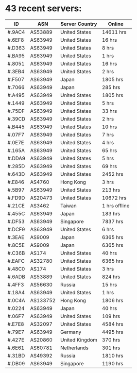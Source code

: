 # 43 recent servers:

| ID | ASN | Server Country | Online |
| ------ | ------ | ------ | ------ |
| #.9AC4 | AS53889 | United States | 14611 hrs |
| #.6EF8 | AS63949 | United States | 16 hrs |
| #.D363 | AS63949 | United States | 8 hrs |
| #.BA95 | AS63949 | United States | 1 hrs |
| #.8051 | AS63949 | United States | 16 hrs |
| #.3EB4 | AS63949 | United States | 2 hrs |
| #.F507 | AS63949 | Japan | 1805 hrs |
| #.7066 | AS63949 | Japan | 285 hrs |
| #.A495 | AS63949 | United States | 1805 hrs |
| #.1449 | AS63949 | United States | 5 hrs |
| #.75DF | AS63949 | United States | 33 hrs |
| #.39CD | AS63949 | United States | 2 hrs |
| #.B445 | AS63949 | United States | 10 hrs |
| #.07F7 | AS63949 | United States | 7 hrs |
| #.0E7E | AS63949 | United States | 4 hrs |
| #.165A | AS63949 | United States | 65 hrs |
| #.DDA9 | AS63949 | United States | 5 hrs |
| #.285D | AS63949 | United States | 69 hrs |
| #.643D | AS63949 | United States | 2452 hrs |
| #.E846 | AS4760 | Hong Kong | 3 hrs |
| #.5B97 | AS63949 | United States | 213 hrs |
| #.FD9D | AS20473 | United States | 10672 hrs |
| #.21CE | AS3462 | Taiwan | 1 hrs offline |
| #.455C | AS63949 | Japan | 183 hrs |
| #.DF53 | AS63949 | Singapore | 7837 hrs |
| #.DCF9 | AS63949 | United States | 6 hrs |
| #.3EAE | AS9009 | Japan | 6365 hrs |
| #.8C5E | AS9009 | Japan | 6365 hrs |
| #.C36B | AS174 | United States | 40 hrs |
| #.EAFC | AS32780 | United States | 6365 hrs |
| #.48C0 | AS174 | United States | 3 hrs |
| #.6ADB | AS53889 | United States | 824 hrs |
| #.4FF3 | AS56630 | Russia | 15 hrs |
| #.18A4 | AS63949 | United States | 1 hrs |
| #.0C4A | AS133752 | Hong Kong | 1806 hrs |
| #.0224 | AS63949 | Japan | 40 hrs |
| #.06F7 | AS63949 | United States | 109 hrs |
| #.E7E8 | AS32097 | United States | 4584 hrs |
| #.79E7 | AS63949 | Germany | 4495 hrs |
| #.427E | AS20860 | United Kingdom | 370 hrs |
| #.6E61 | AS60781 | Netherlands | 301 hrs |
| #.31BD | AS49392 | Russia | 1810 hrs |
| #.DB09 | AS63949 | Singapore | 1190 hrs |

